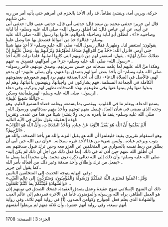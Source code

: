 ------------------------------------------------------------------------

حركة، ويربي أمة، وينشئ نظاماً، قد رأى الأخذ بالحزم في أمرهم حتى يأتيه أمر
من ربه في شأنهم..  
قال ابن جرير: حدثني محمد بن سعد قال: حدثني أبي قال، حدثني عمي قال: حدثني
أبي عن أبيه، عن ابن عباس قال: لما أطلق رسول الله- صلى الله عليه وسلم-
أبا لبابة وصاحبيه «1» ، انطلق أبو لبابة وصاحباه بأموالهم، فأتوا بها رسول
الله- صلى الله عليه وسلم- فقالوا: خذ من أموالنا فتصدق بها عنا وصل
علينا..  
يقولون: استغفر لنا.. وطهرنا. فقال رسول الله- صلى الله عليه وسلم- لا أخذ
منها شيئاً حتى أومر. فأنزل الله: «خُذْ مِنْ أَمْوالِهِمْ صَدَقَةً تُطَهِّرُهُمْ وَتُزَكِّيهِمْ بِها،
وَصَلِّ عَلَيْهِمْ إِنَّ صَلاتَكَ سَكَنٌ لَهُمْ» . يقول: استغفر لهم من ذنوبهم التي كانوا
أصابوا. فلما نزلت الآية أخذ رسول الله- صلى الله عليه وسلم- جزءاً من
أموالهم، فتصدق به عنهم» .  
وهكذا منَّ الله عليهم لما علمه سبحانه من حسن سريرتهم، وصدق توبتهم، فأمر
رسوله- صلى الله عليه وسلم- أن يأخذ بعض أموالهم يتصدق بها عنهم، وأن يصلي
عليهم- أي يدعو لهم، فالأصل في الصلاة الدعاء- ذلك أن أخذ الصدقة منهم يرد
إليهم شعورهم بعضويتهم الكاملة في الجماعة المسلمة، فهم يشاركون في
واجباتها، وينهضون بأعبائها، وهم لم ينبذوا منها ولم ينبتوا عنها وفي
تطوعهم بهذه الصدقات تطهير لهم وتزكية، وفي دعاء الرسول- صلى الله عليه
وسلم- لهم طمأنينة وسكن.  
«وَاللَّهُ سَمِيعٌ عَلِيمٌ» ..  
يسمع الدعاء، ويعلم ما في القلوب. ويقضي بما يسمعه ويعلمه قضاء السميع
العليم. وهو وحده الذي يقضي في شأن العباد، فيقبل منهم توبتهم ويأخذ منهم
صدقاتهم، ورسول الله- صلى الله عليه وسلم- ينفذ ما يأمره به ربه، ولا ينشئ
شيئاً من هذا من عنده.. وتقريراً لهذه الحقيقة يقول تعالى في الآية
التالية:  
«أَلَمْ يَعْلَمُوا أَنَّ اللَّهَ هُوَ يَقْبَلُ التَّوْبَةَ عَنْ عِبادِهِ وَيَأْخُذُ الصَّدَقاتِ، وَأَنَّ اللَّهَ هُوَ
التَّوَّابُ الرَّحِيمُ؟» .  
وهو استفهام تقريري يفيد: فليعلموا أن الله هو يقبل التوبة والله هو يأخذ
الصدقة، والله هو يتوب ويرحم عباده.. وليس شيء من هذا لأحد غيره سبحانه..
«وأن نبي الله حين أبى أن يطلق من ربط نفسه بالسواري من المتخلفين عن الغزو
معه وحين ترك قبول صدقتهم بعد أن أطلق الله عنهم حين أذن له في ذلك، إنما
فعل ذلك من أجل أن ذلك لم يكن إليه- صلى الله عليه وسلم- وأن ذلك إلى الله
تعالى ذكره دون محمد. وأن محمداً إنما يفعل ما يفعل من ترك وإطلاق وأخذ صدقة
وغير ذلك من أفعاله بأمر الله» ..  
كما يقول ابن جرير..  
وفي النهاية يتوجه الحديث إلى المتخلفين التائبين:  
«وَقُلِ: اعْمَلُوا فَسَيَرَى اللَّهُ عَمَلَكُمْ وَرَسُولُهُ وَالْمُؤْمِنُونَ، وَسَتُرَدُّونَ إِلى عالِمِ الْغَيْبِ
وَالشَّهادَةِ فَيُنَبِّئُكُمْ بِما كُنْتُمْ تَعْمَلُونَ» ..  
ذلك أن المنهج الإسلامي منهج عقيدة وعمل يصدق العقيدة. فمحك الصدق في
توبتهم إذن هو العمل الظاهر، يراه الله ورسوله والمؤمنون. فأما في الآخرة
فمردهم إلى عالم الغيب والشهادة الذي يعلم فعل الجوارح وكوامن الصدور. (1)
في رواية أنهم ثلاثة، وفي رواية أنهم سبعة، وفي رواية أنهم عشرة، وأن ثلاثة
منهم لم يربطوا أنفسهم.

------------------------------------------------------------------------

الجزء: 3 ¦ الصفحة: 1708
